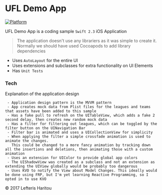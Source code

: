 # UFL Demo App

[![Platform](https://img.shields.io/badge/Platform-iOS-blue.svg)](http://developer.apple.com/iOS)&nbsp;

UFL Demo App is a coding sample `Swift 2.3` iOS Application

> The application doesn't use any librariers as it was simple to create it.
> Normally we should have used Cocoapods to add library dependencies

  - Uses `AutoLayout` for the entire UI
  - Uses extensions and subclasses for extra functionality on UI Elements
  - Has `Unit Tests`

### Tech

Explanation of the application design
```
 - Application design pattern is the MVVM pattern 
 - App creates mock data from Plist files for the leagues and teams that assets have been added to this sample
 - Has a fake pull to refresh on the UITableView, which adds a fake 2 second delay, then creates new random mock data
 - Has a filter for filtering out leagues, which can be toggled by the filter button on the UINavigation Bar
 - Filter bar is animated and uses a UICollectionView for simplicity
 - When applying the filter a simple crossfade animation is used to animate the changes.
   This could be changed to a more fancy animation by tracking down all the insertions and deletions, then animating those with a custom animation
 - Uses an extension for UIColor to provide global app colors
 - The UIShadowView was created as a subclass and not an extension as extending the UIView globally would be probably too dangerous
 - Uses KVO to notify the View about Model Changes. This ideally would be done using FRP, but I'm yet learning Reactive Programming, so I opted in to use KVO
```

&copy; 2017 Lefteris Haritou
